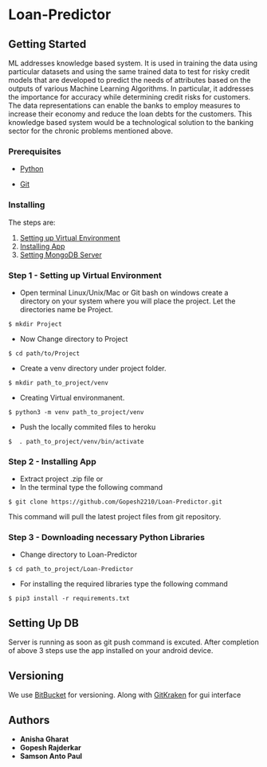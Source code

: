 # Loan-Predictor


## Getting Started

ML addresses knowledge based system. It is used in training the data using particular datasets and using the same trained data to test for risky credit models that are developed to predict the needs of attributes based on the outputs of various Machine Learning Algorithms. In particular, it addresses the importance for accuracy while determining credit risks for customers. The data representations can enable the banks to employ measures to increase their economy and reduce the loan debts for the customers. This knowledge based system would be a technological solution to the banking sector for the chronic problems mentioned above.


### Prerequisites


- [Python](https://www.python.org/downloads/)

- [Git](https://git-scm.com/downloads)


### Installing


The steps are:
 1. [Setting up Virtual Environment](#step-1---setting-up-virtual-environment)
 1. [Installing App](#step-2---installing-app)
 3. [Setting MongoDB Server](#step-3---setting-mongodb-server)


### Step 1 - Setting up Virtual Environment


- Open terminal Linux/Unix/Mac or Git bash on windows  create a directory on your system where you will place the project. Let
  the directories name be Project.

```
$ mkdir Project
```

- Now Change directory to Project

```
$ cd path/to/Project
```

- Create a venv directory under project folder.


```
$ mkdir path_to_project/venv
```

- Creating Virtual environmanent.

```
$ python3 -m venv path_to_project/venv
```

- Push the locally commited files to heroku 

```
$  . path_to_project/venv/bin/activate
```


### Step 2 - Installing App

- Extract project .zip file or
- In the terminal type the following command

```
$ git clone https://github.com/Gopesh2210/Loan-Predictor.git
```

This command will pull the latest project files from git repository.


### Step 3 - Downloading necessary Python Libraries 


- Change directory to Loan-Predictor

```
$ cd path_to_project/Loan-Predictor
```

- For installing the required libraries type the following command

```
$ pip3 install -r requirements.txt
```


## Setting Up DB

Server is running as soon as git push command is excuted. 
After completion of above 3 steps use the app installed on your android device. 



## Versioning

We use [BitBucket](https://bitbucket.org/) for versioning. Along with [GitKraken](https://www.gitkraken.com) for gui interface

## Authors

* **Anisha Gharat**
* **Gopesh Rajderkar**
* **Samson Anto Paul**


